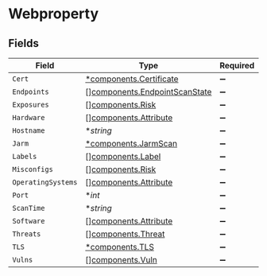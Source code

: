 # Webproperty


## Fields

| Field                                                                          | Type                                                                           | Required                                                                       | Description                                                                    |
| ------------------------------------------------------------------------------ | ------------------------------------------------------------------------------ | ------------------------------------------------------------------------------ | ------------------------------------------------------------------------------ |
| `Cert`                                                                         | [*components.Certificate](../../models/components/certificate.md)              | :heavy_minus_sign:                                                             | N/A                                                                            |
| `Endpoints`                                                                    | [][components.EndpointScanState](../../models/components/endpointscanstate.md) | :heavy_minus_sign:                                                             | N/A                                                                            |
| `Exposures`                                                                    | [][components.Risk](../../models/components/risk.md)                           | :heavy_minus_sign:                                                             | N/A                                                                            |
| `Hardware`                                                                     | [][components.Attribute](../../models/components/attribute.md)                 | :heavy_minus_sign:                                                             | N/A                                                                            |
| `Hostname`                                                                     | **string*                                                                      | :heavy_minus_sign:                                                             | N/A                                                                            |
| `Jarm`                                                                         | [*components.JarmScan](../../models/components/jarmscan.md)                    | :heavy_minus_sign:                                                             | N/A                                                                            |
| `Labels`                                                                       | [][components.Label](../../models/components/label.md)                         | :heavy_minus_sign:                                                             | N/A                                                                            |
| `Misconfigs`                                                                   | [][components.Risk](../../models/components/risk.md)                           | :heavy_minus_sign:                                                             | N/A                                                                            |
| `OperatingSystems`                                                             | [][components.Attribute](../../models/components/attribute.md)                 | :heavy_minus_sign:                                                             | N/A                                                                            |
| `Port`                                                                         | **int*                                                                         | :heavy_minus_sign:                                                             | N/A                                                                            |
| `ScanTime`                                                                     | **string*                                                                      | :heavy_minus_sign:                                                             | N/A                                                                            |
| `Software`                                                                     | [][components.Attribute](../../models/components/attribute.md)                 | :heavy_minus_sign:                                                             | N/A                                                                            |
| `Threats`                                                                      | [][components.Threat](../../models/components/threat.md)                       | :heavy_minus_sign:                                                             | N/A                                                                            |
| `TLS`                                                                          | [*components.TLS](../../models/components/tls.md)                              | :heavy_minus_sign:                                                             | N/A                                                                            |
| `Vulns`                                                                        | [][components.Vuln](../../models/components/vuln.md)                           | :heavy_minus_sign:                                                             | N/A                                                                            |